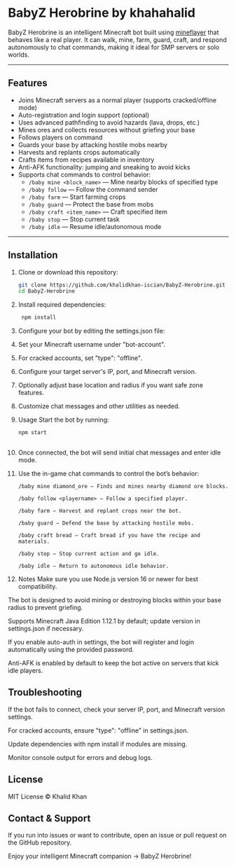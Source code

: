 # BabyZ Herobrine by khahahalid

BabyZ Herobrine is an intelligent Minecraft bot built using [mineflayer](https://github.com/PrismarineJS/mineflayer) that behaves like a real player. It can walk, mine, farm, guard, craft, and respond autonomously to chat commands, making it ideal for SMP servers or solo worlds.

---

## Features

- Joins Minecraft servers as a normal player (supports cracked/offline mode)  
- Auto-registration and login support (optional)  
- Uses advanced pathfinding to avoid hazards (lava, drops, etc.)  
- Mines ores and collects resources without griefing your base  
- Follows players on command  
- Guards your base by attacking hostile mobs nearby  
- Harvests and replants crops automatically  
- Crafts items from recipes available in inventory  
- Anti-AFK functionality: jumping and sneaking to avoid kicks  
- Supports chat commands to control behavior:  
  - `/baby mine <block_name>` — Mine nearby blocks of specified type  
  - `/baby follow` — Follow the command sender  
  - `/baby farm` — Start farming crops  
  - `/baby guard` — Protect the base from mobs  
  - `/baby craft <item_name>` — Craft specified item  
  - `/baby stop` — Stop current task  
  - `/baby idle` — Resume idle/autonomous mode

---

## Installation

1. Clone or download this repository:

   ```bash
   git clone https://github.com/khalidkhan-iscian/BabyZ-Herobrine.git
   cd BabyZ-Herobrine
   
2. Install required dependencies:

   ```bash
    npm install
   
3. Configure your bot by editing the settings.json file:

4. Set your Minecraft username under "bot-account".

5. For cracked accounts, set "type": "offline".

6. Configure your target server's IP, port, and Minecraft version.

7. Optionally adjust base location and radius if you want safe zone features.

8. Customize chat messages and other utilities as needed.

9. Usage
Start the bot by running:
   ```bash
   npm start
    
10. Once connected, the bot will send initial chat messages and enter idle mode.

11. Use the in-game chat commands to control the bot’s behavior:
    ```
    /baby mine diamond_ore — Finds and mines nearby diamond ore blocks.

    /baby follow <playername> — Follow a specified player.

    /baby farm — Harvest and replant crops near the bot.

    /baby guard — Defend the base by attacking hostile mobs.

    /baby craft bread — Craft bread if you have the recipe and materials.

    /baby stop — Stop current action and go idle.

    /baby idle — Return to autonomous idle behavior.

11. Notes
Make sure you use Node.js version 16 or newer for best compatibility.

The bot is designed to avoid mining or destroying blocks within your base radius to prevent griefing.

Supports Minecraft Java Edition 1.12.1 by default; update version in settings.json if necessary.

If you enable auto-auth in settings, the bot will register and login automatically using the provided password.

Anti-AFK is enabled by default to keep the bot active on servers that kick idle players.

## Troubleshooting
If the bot fails to connect, check your server IP, port, and Minecraft version settings.

For cracked accounts, ensure "type": "offline" in settings.json.

Update dependencies with npm install if modules are missing.

Monitor console output for errors and debug logs.

## License
MIT License © Khalid Khan

## Contact & Support
If you run into issues or want to contribute, open an issue or pull request on the GitHub repository.

Enjoy your intelligent Minecraft companion -> BabyZ Herobrine!
